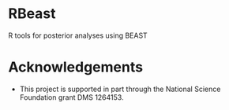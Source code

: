 # RBeast
R tools for posterior analyses using BEAST

# Acknowledgements
- This project is supported in part through the National Science Foundation grant DMS 1264153.
